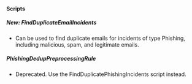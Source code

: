 
#### Scripts
##### New: FindDuplicateEmailIncidents
- Can be used to find duplicate emails for incidents of type Phishing, including  malicious, spam, and legitimate emails.
##### PhishingDedupPreprocessingRule
- Deprecated. Use the FindDuplicatePhishingIncidents script instead.
